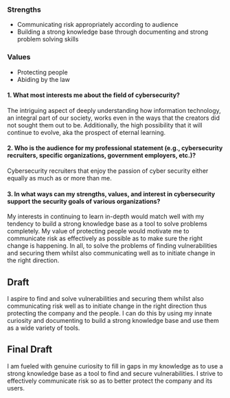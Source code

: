 ### Strengths
- Communicating risk appropriately according to audience
- Building a strong knowledge base through documenting and strong problem solving skills

### Values
- Protecting people
- Abiding by the law


#### 1. What most interests me about the field of cybersecurity?
The intriguing aspect of deeply understanding how information technology, an integral part of our society, works even in the ways that the creators did not sought them out to be. Additionally, the high possibility that it will continue to evolve, aka the prospect of eternal learning.

#### 2. Who is the audience for my professional statement (e.g., cybersecurity recruiters, specific organizations, government employers, etc.)?
Cybersecurity recruiters that enjoy the passion of cyber security either equally as much as or more than me.

#### 3. In what ways can my strengths, values, and interest in cybersecurity support the security goals of various organizations?
My interests in continuing to learn in-depth would match well with my tendency to build a strong knowledge base as a tool to solve problems completely. My value of protecting people would motivate me to communicate risk as effectively as possible as to make sure the right change is happening. In all, to solve the problems of finding vulnerabilities and securing them whilst also communicating well as to initiate change in the right direction.

## Draft

I aspire to find and solve vulnerabilities and securing them whilst also communicating risk well as to initiate change in the right direction thus protecting the company and the people. I can do this by using my innate curiosity and documenting to build a strong knowledge base and use them as a wide variety of tools.

## Final Draft

I am fueled with genuine curiosity to fill in gaps in my knowledge as to use a strong knowledge base as a tool to find and secure vulnerabilities. I strive to effectively communicate risk so as to better protect the company and its users.